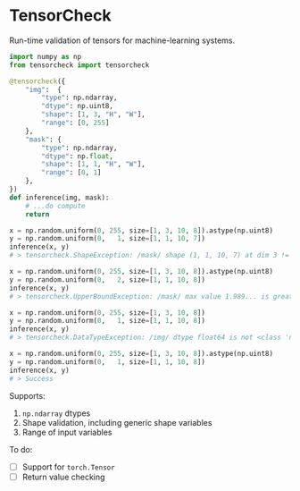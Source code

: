 # TensorCheck

Run-time validation of tensors for machine-learning systems.

```python
import numpy as np
from tensorcheck import tensorcheck

@tensorcheck({
    "img":  {
        "type": np.ndarray,
        "dtype": np.uint8,
        "shape": [1, 3, "H", "W"],
        "range": [0, 255]
    },
    "mask": {
        "type": np.ndarray,
        "dtype": np.float,
        "shape": [1, 1, "H", "W"],
        "range": [0, 1]
    },
})
def inference(img, mask):
    # ...do compute
    return

x = np.random.uniform(0, 255, size=[1, 3, 10, 8]).astype(np.uint8)
y = np.random.uniform(0,   1, size=[1, 1, 10, 7])
inference(x, y)
# > tensorcheck.ShapeException: /mask/ shape (1, 1, 10, 7) at dim 3 != W=8

x = np.random.uniform(0, 255, size=[1, 3, 10, 8]).astype(np.uint8)
y = np.random.uniform(0,   2, size=[1, 1, 10, 8])
inference(x, y)
# > tensorcheck.UpperBoundException: /mask/ max value 1.989... is greater than 1

x = np.random.uniform(0, 255, size=[1, 3, 10, 8])
y = np.random.uniform(0,   1, size=[1, 1, 10, 8])
inference(x, y)
# > tensorcheck.DataTypeException: /img/ dtype float64 is not <class 'numpy.uint8'>

x = np.random.uniform(0, 255, size=[1, 3, 10, 8]).astype(np.uint8)
y = np.random.uniform(0,   1, size=[1, 1, 10, 8])
inference(x, y)
# > Success
```

Supports:
1. `np.ndarray` dtypes
2. Shape validation, including generic shape variables
3. Range of input variables

To do:
- [ ] Support for `torch.Tensor`
- [ ] Return value checking

